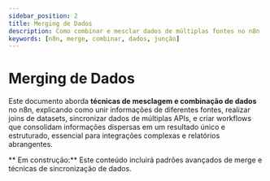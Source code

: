 ```yaml
---
sidebar_position: 2
title: Merging de Dados
description: Como combinar e mesclar dados de múltiplas fontes no n8n
keywords: [n8n, merge, combinar, dados, junção]
---
```


#  Merging de Dados

Este documento aborda **técnicas de mesclagem e combinação de dados** no n8n, explicando como unir informações de diferentes fontes, realizar joins de datasets, sincronizar dados de múltiplas APIs, e criar workflows que consolidam informações dispersas em um resultado único e estruturado, essencial para integrações complexas e relatórios abrangentes.

** Em construção:** Este conteúdo incluirá padrões avançados de merge e técnicas de sincronização de dados.
